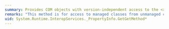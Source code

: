 ```yaml
---
summary: Provides COM objects with version-independent access to the <xref href="erload:System.Reflection.PropertyInfo.GetGetMethod"></xref> methods.
remarks: "This method is for access to managed classes from unmanaged code and should not be called from managed code.  \n  \n The <xref:System.Reflection.PropertyInfo.GetGetMethod%2A> methods return a <xref:System.Reflection.MethodInfo> object representing the `get` accessor for this property."
uid: System.Runtime.InteropServices._PropertyInfo.GetGetMethod*
---
```


